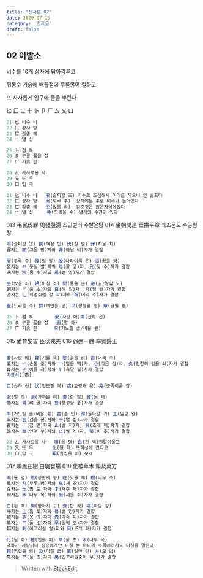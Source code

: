 ```yaml
---
title: "천자문 02"
date: 2020-07-15
category: '천자문'
draft: false
---
```

## 02  이발소 

비수를 10개 상자에 담아감추고

뒤통수 기슭에 배꼽점에 무릎굻어 절하고

또  사사롭게  입구에  물을  뿌린다

 匕 匚 匸 十 卜 卩 厂 厶 又 口 
 ```js
21 匕 비수 비
22 匚 상자 방
23 匸 감출 혜
24 十 열 십

25 卜 점 복
26 卩 무릎 꿇을 절
27 厂 기슭 한

28 厶 사사로울 사
29 又 또 우
30 口 입 구
```

```js
21 匕 비수 비   弔(슬퍼할 조) 비수로 조심해서 머리를 깍으니 안 슬프다
22 匚 상자 방   周(두루 주)  상자에는 주로 비수가 들어있다
23 匸 감출 혜   坐(앉을 좌)  감춘것은 앉은자석에있다
24 十 열 십     垂(드리울 수) 열개의 수건이 있다
```
013 弔民伐罪 周發殷湯 조민벌죄 주발은탕
014 坐朝問道 垂拱平章 좌조문도 수공평장
```js
弔(슬퍼할 조) 民(백성 민) 伐(칠 벌) 罪(허물 죄)
罪자는 网(그물 망)자와 非(아닐 비)자가 결합

周(두루 주) 發(필 발) 殷(나라이름 은) 湯(끓을 탕)
發자는 癶(등질 발)자와 弓(활 궁)자, 殳(창 수)자가 결합
湯자는 水(물 수)자와 昜(볕 양)자가 결합

坐(앉을 좌) 朝(아침 조) 問(물을 문) 道(길/말할 도)
朝자는 艹(풀 초)자와 日(해 일)자, 月(달 월)자가 결합
道자는 辶(쉬엄쉬엄 갈 착)자와 首(머리 수)자가 결합

垂(드리울 수) 拱(껴안을 공) 平(평평할 평) 章(글월 장)
```
```js
25 卜 점 복        愛(사랑 애)臣(신하 신)
26 卩 무릎 꿇을 절   遐(멀 하)
27 厂 기슭 한      率(거느릴 솔/비율 률)
```
015 愛育黎首 臣伏戎羌 
016 遐邇一體 率賓歸王 

```js

愛(사랑 애) 育(기를 육) 黎(검을 려) 首(머리 수)
愛자는 爫(손톱 조)자와 冖(덮을 멱)자, 心(마음 심)자, 夊(천천히 걸을 쇠)자가 결합
育자는 子(아들 자)자와 ⺼(육달 월)자가 결합
기장서([黍]

臣(신하 신) 伏(엎드릴 복) 戎(오랑캐 융) 羌(종족이름 강)

遐(멀 하) 邇(가까울 이) 壹(한 일) 體(몸 체)
體자는 骨(뼈 골)자와 豊(풍성할 풍)자가 결합

率(거느릴 솔/비율 률) 賓(손 빈) 歸(돌아갈 귀) 王(임금 왕)
率자는 玄(검을 현)자와 十(열 십)자가 결합
賓자는 宀(집 면)자와 止(발 지)자, 貝(조개 패)자가 결합
歸자는 阜(언덕 부)자와 止(발 지)자, 帚(비 추)자가 결합
```
```js
28 厶 사사로울 사   鳴(울 명) 白(흰 백)흰말이울고
29 又 또 우       化(될 화) 또화성에 간다고
30 口 입 구       賴(힘입을 뢰) 문ㅇ
```
017 鳴鳳在樹 白駒食場 
018 化被草木 賴及萬方 
```js
鳴(울 명) 鳳(봉황새 봉) 在(있을 재) 樹(나무 수)
鳳자는 凡(무릇 범)자와 鳥(새 조)자가 결합
在자는 土(흙 토)자와 才(재주 재)자가 결합
樹자는 木(나무 목)자와 尌(세울 주)자가 결합

白(흰 백) 駒(망아지 구) 食(밥 식) 場(마당 장)
場자는 土(흙 토)자와 昜(볕 양)자가 결합
被자는 衣(옷 의)자와 皮(가죽 피)자가 결합
草자는 艹(풀 초)자와 早(일찍 조)자가 결합
賴자는 剌(어그러질 랄)자와 貝(조개 패)자가 결합

化(될 화) 被(입을 피) 草(풀 초) 木(나무 목)
덕화가 사람이나 짐승에게만 미칠 뿐 아니라 초목에까지도 미침을 말한다.
賴(힘입을 뢰) 及(미칠 급) 萬(일만 만) 方(모 방)
萬자는 艹(풀 초)자와 禺(긴꼬리원숭이 우)자가 결합

```
> Written with [StackEdit](https://stackedit.io/).
<!--stackedit_data:
eyJoaXN0b3J5IjpbNTkxNDYxNjY0LDM1NjA3NTEyOCwxMzQ1Nz
QzODYyLDMyODE2ODAwMywxOTY2MjQ5MDksLTEyODUxOTQzMjMs
LTIzMjA0NDM4OSwtMTA1MjY1OTkwNyw4NzE2MTYyMTUsMjQ0Nz
Q3MDg1XX0=
-->
